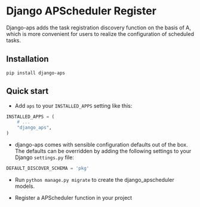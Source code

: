 # Django APScheduler Register

Django-aps adds the task registration discovery function on the basis of A,
which is more convenient for users to realize the configuration of scheduled tasks.

## Installation

```commandline
pip install django-aps
```

## Quick start

- Add ``aps`` to your ``INSTALLED_APPS`` setting like this:

```python
INSTALLED_APPS = (
    # ...
    "django_aps",
)
```

- django-aps comes with sensible configuration defaults out of the box. The defaults can be overridden by adding
  the following settings to your Django `settings.py` file:

```python
DEFAULT_DISCOVER_SCHEMA = 'pkg'
```

- Run `python manage.py migrate` to create the django_apscheduler models.

- Register a APScheduler function in your project

```python

```